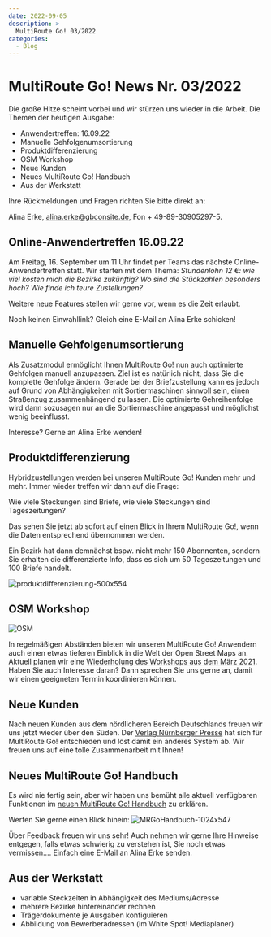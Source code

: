 ```yaml
---
date: 2022-09-05
description: >
  MultiRoute Go! 03/2022
categories:
  - Blog
---
```


# MultiRoute Go! News Nr. 03/2022

Die große Hitze scheint vorbei und wir stürzen uns wieder in die Arbeit.
Die Themen der heutigen Ausgabe:

- Anwendertreffen: 16.09.22
- Manuelle Gehfolgenumsortierung
- Produktdifferenzierung
- OSM Workshop
- Neue Kunden
- Neues MultiRoute Go! Handbuch
- Aus der Werkstatt

Ihre Rückmeldungen und Fragen richten Sie bitte direkt an:

Alina Erke, alina.erke@gbconsite.de, Fon + 49-89-30905297-5.

## Online-Anwendertreffen 16.09.22

Am Freitag, 16. September um 11 Uhr findet per Teams das nächste Online-Anwendertreffen statt. Wir starten mit dem Thema:
*Stundenlohn 12 €: wie viel kosten mich die Bezirke zukünftig? Wo sind die Stückzahlen besonders hoch? Wie finde ich teure Zustellungen?*

Weitere neue Features stellen wir gerne vor, wenn es die Zeit erlaubt.

Noch keinen Einwahllink? Gleich eine E-Mail an Alina Erke schicken!

## Manuelle Gehfolgenumsortierung

Als Zusatzmodul ermöglicht Ihnen MultiRoute Go! nun auch optimierte Gehfolgen manuell anzupassen. Ziel ist es natürlich nicht, dass Sie die komplette Gehfolge ändern. Gerade bei der Briefzustellung kann es jedoch auf Grund von Abhängigkeiten mit Sortiermaschinen sinnvoll sein, einen Straßenzug zusammenhängend zu lassen. Die optimierte Gehreihenfolge wird dann sozusagen nur an die Sortiermaschine angepasst und möglichst wenig beeinflusst.

Interesse? Gerne an Alina Erke wenden!

## Produktdifferenzierung
Hybridzustellungen werden bei unseren MultiRoute Go! Kunden mehr und mehr. Immer wieder treffen wir dann auf die Frage:

Wie viele Steckungen sind Briefe, wie viele Steckungen sind Tageszeitungen?

Das sehen Sie jetzt ab sofort auf einen Blick in Ihrem MultiRoute Go!, wenn die Daten entsprechend übernommen werden.

Ein Bezirk hat dann demnächst bspw. nicht mehr 150 Abonnenten, sondern Sie erhalten die differenzierte Info, dass es sich um 50 Tageszeitungen und 100 Briefe handelt.

![produktdifferenzierung-500x554](https://github.com/gbconsite/MultiRoute-Go/assets/99329016/6f612816-b165-422f-ade9-8d99008a27ca)


## OSM Workshop

![OSM](https://github.com/gbconsite/MultiRoute-Go/assets/99329016/f67616ef-5fd0-4796-a5ab-7e8af0375cc4)

In regelmäßigen Abständen bieten wir unseren MultiRoute Go! Anwendern auch einen etwas tieferen Einblick in die Welt der Open Street Maps an. Aktuell planen wir eine [Wiederholung des Workshops aus dem März 2021](https://gbconsite.de/openstreetmap-workshop-fuer-multiroute-go-anwender/). Haben Sie auch Interesse daran? Dann sprechen Sie uns gerne an, damit wir einen geeigneten Termin koordinieren können.

## Neue Kunden

Nach neuen Kunden aus dem nördlicheren Bereich Deutschlands freuen wir uns jetzt wieder über den Süden. Der [Verlag Nürnberger Presse](https://vnp.de/) hat sich für MultiRoute Go! entschieden und löst damit ein anderes System ab.
Wir freuen uns auf eine tolle Zusammenarbeit mit Ihnen!

## Neues MultiRoute Go! Handbuch

Es wird nie fertig sein, aber wir haben uns bemüht alle aktuell verfügbaren Funktionen im [neuen MultiRoute Go! Handbuch](https://go.multiroute.de/handbuch/uebersicht/) zu erklären.

Werfen Sie gerne einen Blick hinein:
![MRGoHandbuch-1024x547](https://github.com/gbconsite/MultiRoute-Go/assets/99329016/cc31a3c3-0562-45ed-9376-00f5caf5832b)

Über Feedback freuen wir uns sehr! Auch nehmen wir gerne Ihre Hinweise entgegen, falls etwas schwierig zu verstehen ist, Sie noch etwas vermissen….
Einfach eine E-Mail an Alina Erke senden.


## Aus der Werkstatt

- variable Steckzeiten in Abhängigkeit des Mediums/Adresse
- mehrere Bezirke hintereinander rechnen
- Trägerdokumente je Ausgaben konfiguieren
- Abbildung von Bewerberadressen (im White Spot! Mediaplaner)
